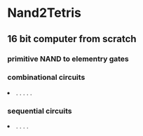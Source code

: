 # Nand2Tetris
## 16 bit computer from scratch
### primitive NAND to elementry gates
### combinational circuits
<li >
.
.
.
.
.
</li>

### sequential circuits

<li>
.
.
.
.
</li>

